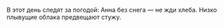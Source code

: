 В этот день следят за погодой: Анна без снега — не жди хлеба. Низко плывущие облака предвещают стужу.
